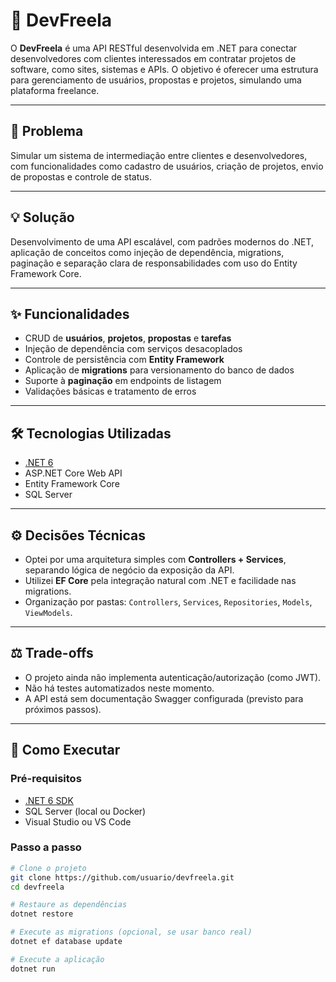 # 💼 DevFreela

O **DevFreela** é uma API RESTful desenvolvida em .NET para conectar desenvolvedores com clientes interessados em contratar projetos de software, como sites, sistemas e APIs. O objetivo é oferecer uma estrutura para gerenciamento de usuários, propostas e projetos, simulando uma plataforma freelance.

---

## 🧩 Problema

Simular um sistema de intermediação entre clientes e desenvolvedores, com funcionalidades como cadastro de usuários, criação de projetos, envio de propostas e controle de status.

---

## 💡 Solução

Desenvolvimento de uma API escalável, com padrões modernos do .NET, aplicação de conceitos como injeção de dependência, migrations, paginação e separação clara de responsabilidades com uso do Entity Framework Core.

---

## ✨ Funcionalidades

- CRUD de **usuários**, **projetos**, **propostas** e **tarefas**
- Injeção de dependência com serviços desacoplados
- Controle de persistência com **Entity Framework**
- Aplicação de **migrations** para versionamento do banco de dados
- Suporte à **paginação** em endpoints de listagem
- Validações básicas e tratamento de erros

---

## 🛠️ Tecnologias Utilizadas

- [.NET 6](https://dotnet.microsoft.com/en-us/download/dotnet/6.0)
- ASP.NET Core Web API
- Entity Framework Core
- SQL Server

---

## ⚙️ Decisões Técnicas

- Optei por uma arquitetura simples com **Controllers + Services**, separando lógica de negócio da exposição da API.
- Utilizei **EF Core** pela integração natural com .NET e facilidade nas migrations.
- Organização por pastas: `Controllers`, `Services`, `Repositories`, `Models`, `ViewModels`.

---

## ⚖️ Trade-offs

- O projeto ainda não implementa autenticação/autorização (como JWT).
- Não há testes automatizados neste momento.
- A API está sem documentação Swagger configurada (previsto para próximos passos).

---

## 🚀 Como Executar

### Pré-requisitos

- [.NET 6 SDK](https://dotnet.microsoft.com/en-us/download/dotnet/6.0)
- SQL Server (local ou Docker)
- Visual Studio ou VS Code

### Passo a passo

```bash
# Clone o projeto
git clone https://github.com/usuario/devfreela.git
cd devfreela

# Restaure as dependências
dotnet restore

# Execute as migrations (opcional, se usar banco real)
dotnet ef database update

# Execute a aplicação
dotnet run
